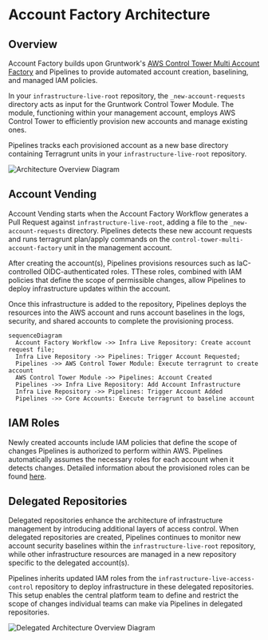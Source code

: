# Account Factory Architecture

## Overview

Account Factory builds upon Gruntwork's [AWS Control Tower Multi Account Factory](/reference/modules/terraform-aws-control-tower/control-tower-multi-account-factory/) and Pipelines to provide automated account creation, baselining, and managed IAM policies.

In your `infrastructure-live-root` repository, the `_new-account-requests` directory acts as input for the Gruntwork Control Tower Module. The module, functioning within your management account, employs AWS Control Tower to efficiently provision new accounts and manage existing ones.

Pipelines tracks each provisioned account as a new base directory containing Terragrunt units in your `infrastructure-live-root` repository.

![Architecture Overview Diagram](/img/accountfactory/architecture.png)

## Account Vending

Account Vending starts when the Account Factory Workflow generates a Pull Request against `infrastructure-live-root`, adding a file to the `_new-account-requests` directory. Pipelines detects these new account requests and runs terragrunt plan/apply commands on the `control-tower-multi-account-factory` unit in the management account.

After creating the account(s), Pipelines provisions resources such as IaC-controlled OIDC-authenticated roles. TThese roles, combined with IAM policies that define the scope of permissible changes, allow Pipelines to deploy infrastructure updates within the account.

Once this infrastructure is added to the repository, Pipelines deploys the resources into the AWS account and runs account baselines in the logs, security, and shared accounts to complete the provisioning process.

```mermaid
sequenceDiagram
  Account Factory Workflow ->> Infra Live Repository: Create account request file;
  Infra Live Repository ->> Pipelines: Trigger Account Requested;
  Pipelines ->> AWS Control Tower Module: Execute terragrunt to create account
  AWS Control Tower Module ->> Pipelines: Account Created
  Pipelines ->> Infra Live Repository: Add Account Infrastructure
  Infra Live Repository ->> Pipelines: Trigger Account Added
  Pipelines ->> Core Accounts: Execute terragrunt to baseline account
```
## IAM Roles

Newly created accounts include IAM policies that define the scope of changes Pipelines is authorized to perform within AWS. Pipelines automatically assumes the necessary roles for each account when it detects changes. Detailed information about the provisioned roles can be found [here](/2.0/docs/pipelines/architecture/security-controls#roles-provisioned-by-devops-foundations).

## Delegated Repositories

Delegated repositories enhance the architecture of infrastructure management by introducing additional layers of access control. When delegated repositories are created, Pipelines continues to monitor new account security baselines within the `infrastructure-live-root` repository, while other infrastructure resources are managed in a new repository specific to the delegated account(s). 

Pipelines inherits updated IAM roles from the `infrastructure-live-access-control` repository to deploy infrastructure in these delegated repositories. This setup enables the central platform team to define and restrict the scope of changes individual teams can make via Pipelines in delegated repositories.

![Delegated Architecture Overview Diagram](/img/accountfactory/delegated-architecture.png)

